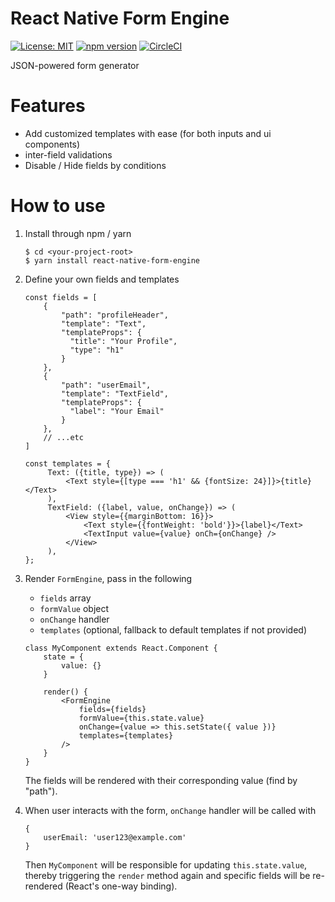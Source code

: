 # React Native Form Engine

[![License: MIT](https://img.shields.io/badge/License-MIT-blue.svg)](https://opensource.org/licenses/MIT)
[![npm version](https://img.shields.io/npm/v/react-native-form-engine.svg?style=flat)](https://www.npmjs.com/package/react-native-form-engine)
[![CircleCI](https://circleci.com/gh/ng-kode/react-native-form-engine/tree/master.svg?style=shield)](https://circleci.com/gh/ng-kode/react-native-form-engine/tree/master)

JSON-powered form generator

# Features

- Add customized templates with ease (for both inputs and ui components)
- inter-field validations
- Disable / Hide fields by conditions

# How to use

1. Install through npm / yarn

   ```
   $ cd <your-project-root>
   $ yarn install react-native-form-engine
   ```

2. Define your own fields and templates

   ```
   const fields = [
       {
           "path": "profileHeader",
           "template": "Text",
           "templateProps": {
             "title": "Your Profile",
             "type": "h1"
           }
       },
       {
           "path": "userEmail",
           "template": "TextField",
           "templateProps": {
             "label": "Your Email"
           }
       },
       // ...etc
   ]

   const templates = {
        Text: ({title, type}) => (
            <Text style={[type === 'h1' && {fontSize: 24}]}>{title}</Text>
        ),
        TextField: ({label, value, onChange}) => (
            <View style={{marginBottom: 16}}>
                <Text style={{fontWeight: 'bold'}}>{label}</Text>
                <TextInput value={value} onCh={onChange} />
            </View>
        ),
   };
   ```

3. Render `FormEngine`, pass in the following

   - `fields` array
   - `formValue` object
   - `onChange` handler
   - `templates` (optional, fallback to default templates if not provided)

   ```
   class MyComponent extends React.Component {
       state = {
           value: {}
       }

       render() {
           <FormEngine
               fields={fields}
               formValue={this.state.value}
               onChange={value => this.setState({ value })}
               templates={templates}
           />
       }
   }
   ```

   The fields will be rendered with their corresponding value (find by "path").

4. When user interacts with the form, `onChange` handler will be called with
   ```
   {
       userEmail: 'user123@example.com'
   }
   ```
   Then `MyComponent` will be responsible for updating `this.state.value`, thereby triggering the `render` method again and specific fields will be re-rendered (React's one-way binding).
